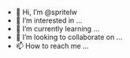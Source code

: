 - 👋 Hi, I’m @spritelw
- 👀 I’m interested in ...
- 🌱 I’m currently learning ...
- 💞️ I’m looking to collaborate on ...
- 📫 How to reach me ...

<!---
spritelw/spritelw is a ✨ special ✨ repository because its `README.md` (this file) appears on your GitHub profile.
You can click the Preview link to take a look at your changes.
--->
